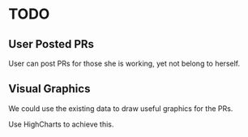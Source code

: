 TODO
====

## User Posted PRs

User can post PRs for those she is working, yet not belong to herself.

## Visual Graphics

We could use the existing data to draw useful graphics for the PRs.

Use HighCharts to achieve this.